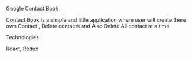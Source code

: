 Google Contact Book

Contact Book is a simple and little application where user will create there own Contact , Delete contacts and Also Delete All contact at a time

Technologies

React, Redux
